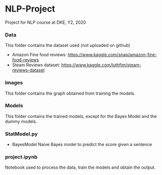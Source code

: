 # NLP-Project

Project for NLP course at DKE, Y2, 2020

### Data

This folder contains the dataset used (not uploaded on github)
* Amazon Fine food reviews: https://www.kaggle.com/snap/amazon-fine-food-reviews
* Steam Reviews dataset: https://www.kaggle.com/luthfim/steam-reviews-dataset

### Images

This folder contains the graph obtained from training the models.

### Models

This folder contains the trained models, except for the Bayes Model and the dummy models.

### StatModel.py

* BayesModel
 Naive Bayes model to predict the score given a sentence
 
 
 ### project.ipynb
 
 Notebook used to process the data, train the models and obtain the output.
 
